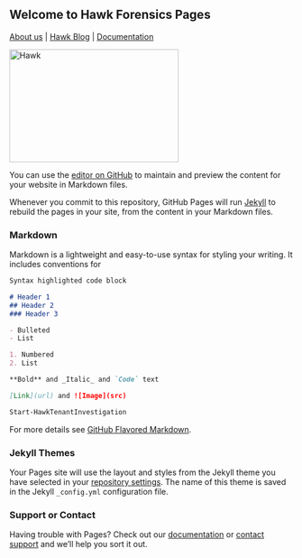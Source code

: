 ## Welcome to Hawk Forensics Pages
[About us](about.md) |
[Hawk Blog](blog.md) |
[Documentation](documentation.md)

<img src="https://i.ibb.co/3cPMTM1/Hawk-2.png" alt="Hawk"
	title="Cyber Hawk" width="300" height="200" />




You can use the [editor on GitHub](https://github.com/T0pCyber/hawk.github.io/edit/gh-pages/index.md) to maintain and preview the content for your website in Markdown files.

Whenever you commit to this repository, GitHub Pages will run [Jekyll](https://jekyllrb.com/) to rebuild the pages in your site, from the content in your Markdown files.

### Markdown

Markdown is a lightweight and easy-to-use syntax for styling your writing. It includes conventions for

```markdown
Syntax highlighted code block

# Header 1
## Header 2
### Header 3

- Bulleted
- List

1. Numbered
2. List

**Bold** and _Italic_ and `Code` text

[Link](url) and ![Image](src)
```
```powershell
Start-HawkTenantInvestigation
```


For more details see [GitHub Flavored Markdown](https://guides.github.com/features/mastering-markdown/).

### Jekyll Themes

Your Pages site will use the layout and styles from the Jekyll theme you have selected in your [repository settings](https://github.com/T0pCyber/hawk.github.io/settings). The name of this theme is saved in the Jekyll `_config.yml` configuration file.

### Support or Contact

Having trouble with Pages? Check out our [documentation](https://docs.github.com/categories/github-pages-basics/) or [contact support](https://support.github.com/contact) and we’ll help you sort it out.
